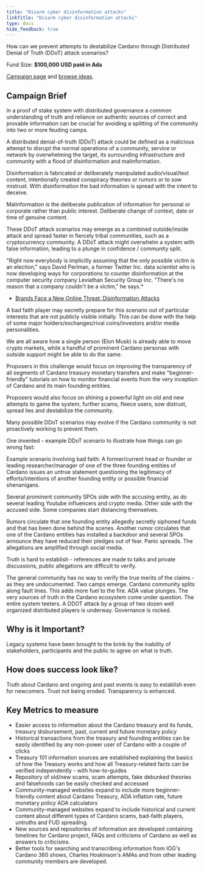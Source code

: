 ```yaml
---
title: "Disarm cyber disinformation attacks"
linkTitle: "Disarm cyber disinformation attacks"
type: docs
hide_feedback: true
---
```

How can we prevent attempts to destabilize Cardano through Distributed Denial of Truth (DDoT) attack scenarios?

Fund Size: **$100,000 USD paid in Ada**

[Campaign page](https://cardano.ideascale.com/a/campaign-home/26239) and [browse ideas](https://cardano.ideascale.com/a/ideas/top/campaign-filter/byids/campaigns/26239/stage/unspecified).

## Campaign Brief
In a proof of stake system with distributed governance a common understanding of truth and reliance on authentic sources of correct and provable information can be crucial for avoiding a splitting of the community into two or more feuding camps.

A distributed denial-of-truth (DDoT) attack could be defined as a malicious attempt to disrupt the normal operations of a community, service or network by overwhelming the target, its surrounding infrastructure and community with a flood of disinformation and malinformation.

Disinformation is fabricated or deliberately manipulated audio/visual/text content, intentionally created conspiracy theories or rumors or to sow mistrust. With disinformation the bad information is spread with the intent to deceive.

Malinformation is the deliberate publication of information for personal or corporate rather than public interest. Deliberate change of context, date or time of genuine content.

These DDoT attack scenarios may emerge as a combined outside/inside attack and spread faster in fiercely tribal communities, such as a cryptocurrency community. A DDoT attack might overwhelm a system with false information, leading to a plunge in confidence / community split.

"Right now everybody is implicitly assuming that the only possible victim is an election," says David Perlman, a former Twitter Inc. data scientist who is now developing ways for corporations to counter disinformation at the computer security company Leviathan Security Group Inc. "There's no reason that a company couldn't be a victim," he says.*

- [Brands Face a New Online Threat: Disinformation Attacks](https://www.wsj.com/articles/brands-face-a-new-online-threat-disinformation-attacks-11602187365)

A bad faith player may secretly prepare for this scenario out of particular interests that are not publicly visible initially. This can be done with the help of some major holders/exchanges/rival coins/investors and/or media personalities.

We are all aware how a single person (Elon Musk) is already able to move crypto markets, while a handful of prominent Cardano personas with outside support might be able to do the same.

Proposers in this challenge would focus on improving the transparency of all segments of Cardano treasury monetary transfers and make "beginner-friendly" tutorials on how to monitor financial events from the very inception of Cardano and its main founding entities.

Proposers would also focus on shining a powerful light on old and new attempts to game the system, further scams, fleece users, sow distrust, spread lies and destabilize the community.

Many possible DDoT scenarios may evolve if the Cardano community is not proactively working to prevent them.

One invented - example DDoT scenario to illustrate how things can go wrong fast:

Example scenario involving bad faith: A former/current head or founder or leading researcher/manager of one of the three founding entities of Cardano issues an untrue statement questioning the legitimacy of efforts/intentions of another founding entity or possible financial shenanigans.

Several prominent community SPOs side with the accusing entity, as do several leading Youtube influencers and crypto media. Other side with the accused side. Some companies start distancing themselves.

Rumors circulate that one founding entity allegedly secretly siphoned funds and that has been done behind the scenes. Another rumor circulates that one of the Cardano entities has installed a backdoor and several SPOs announce they have reduced their pledges out of fear. Panic spreads. The allegations are amplified through social media.

Truth is hard to establish - references are made to talks and private discussions, public allegations are difficult to verify.

The general community has no way to verify the true merits of the claims - as they are undocumented. Two camps emerge. Cardano community splits along fault lines. This adds more fuel to the fire. ADA value plunges. The very sources of truth in the Cardano ecosystem come under question. The entire system teeters. A DDOT attack by a group of two dozen well organized distributed players is underway. Governance is rocked.

## Why is it Important?
Legacy systems have been brought to the brink by the inability of stakeholders, participants and the public to agree on what is truth.

## How does success look like?
Truth about Cardano and ongoing and past events is easy to establish even for newcomers. Trust not being eroded. Transparency is enhanced.

## Key Metrics to measure
- Easier access to information about the Cardano treasury and its funds, treasury disbursement, past, current and future monetary policy
- Historical transactions from the treasury and founding entities can be easily identified by any non-power user of Cardano with a couple of clicks
- Treasury 101 information sources are established explaining the basics of how the Treasury works and how all Treasury-related facts can be verified independently - with how-to-guides
- Repository of old/new scams, scam attempts, fake debunked theories and falsehoods can be easily checked and accessed
- Community-managed websites expand to include more beginner-friendly content about Cardano Treasury, ADA inflation rate, future monetary policy ADA calculators
- Community-managed websites expand to include historical and current content about different types of Cardano scams, bad-faith players, untruths and FUD spreading.
- New sources and repositories of information are developed containing timelines for Cardano project, FAQs and criticisms of Cardano as well as answers to criticisms.
- Better tools for searching and transcribing information from IOG's Cardano 360 shows, Charles Hoskinson's AMAs and from other leading community members are developed.

